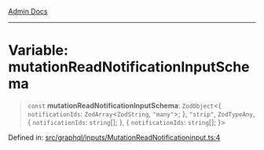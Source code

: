[Admin Docs](/)

***

# Variable: mutationReadNotificationInputSchema

> `const` **mutationReadNotificationInputSchema**: `ZodObject`\<\{ `notificationIds`: `ZodArray`\<`ZodString`, `"many"`\>; \}, `"strip"`, `ZodTypeAny`, \{ `notificationIds`: `string`[]; \}, \{ `notificationIds`: `string`[]; \}\>

Defined in: [src/graphql/inputs/MutationReadNotificationinput.ts:4](https://github.com/Sourya07/talawa-api/blob/4e4298c85a0d2c28affa824f2aab7ec32b5f3ac5/src/graphql/inputs/MutationReadNotificationinput.ts#L4)
